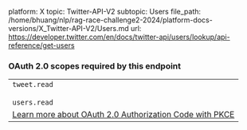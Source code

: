 platform: X
topic: Twitter-API-V2
subtopic: Users
file_path: /home/bhuang/nlp/rag-race-challenge2-2024/platform-docs-versions/X_Twitter-API-V2/Users.md
url: https://developer.twitter.com/en/docs/twitter-api/users/lookup/api-reference/get-users

### OAuth 2.0 scopes required by this endpoint

|     |
| --- |
| `tweet.read`<br><br>`users.read` |
| [Learn more about OAuth 2.0 Authorization Code with PKCE](https://developer.twitter.com/en/docs/twitter-api/oauth2) |